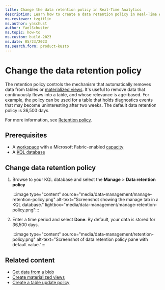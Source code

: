 ```yaml
---
title: Change the data retention policy in Real-Time Analytics
description: Learn how to create a data retention policy in Real-Time Analytics.
ms.reviewer: tzgitlin
ms.author: yaschust
author: YaelSchuster
ms.topic: how-to
ms.custom: build-2023
ms.date: 05/23/2023
ms.search.form: product-kusto
---
```

# Change the data retention policy

The retention policy controls the mechanism that automatically removes data from tables or [materialized views](/azure/data-explorer/kusto/management/materialized-views/materialized-view-overview?context=/fabric/context/context&pivots=fabric). It's useful to remove data that continuously flows into a table, and whose relevance is age-based. For example, the policy can be used for a table that holds diagnostics events that may become uninteresting after two weeks. The default data retention policy is 36,500 days.

For more information, see [Retention policy](/azure/data-explorer/kusto/management/retentionpolicy?context=/fabric/context/context).  

## Prerequisites

* A [workspace](../get-started/create-workspaces.md) with a Microsoft Fabric-enabled [capacity](../enterprise/licenses.md#capacity)
* A [KQL database](create-database.md)

## Change data retention policy

1. Browse to your KQL database and select the **Manage** > **Data retention policy**

    :::image type="content" source="media/data-management/manage-retention-policy.png" alt-text="Screenshot showing the manage tab in a KQL database."  lightbox="media/data-management/manage-retention-policy.png":::

1. Enter a time period and select **Done**. By default, your data is stored for 36,500 days.

    :::image type="content" source="media/data-management/retention-policy.png" alt-text="Screenshot of data retention policy pane with default value.":::

## Related content

* [Get data from a blob](get-data-blob.md)
* [Create materialized views](materialized-view.md)
* [Create a table update policy](table-update-policy.md)
